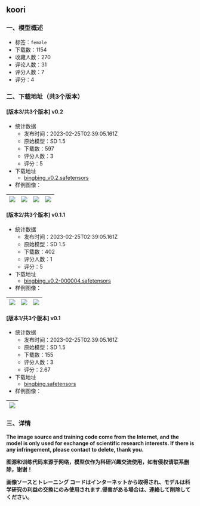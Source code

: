 ## koori
### 一、模型概述

- 标签：`female`
- 下载数：1154
- 收藏人数：270
- 评论人数：31
- 评分人数：7
- 评分：4

### 二、下载地址（共3个版本）

#### [版本3/共3个版本] v0.2

- 统计数据
  - 发布时间：2023-02-25T02:39:05.161Z
  - 原始模型：SD 1.5
  - 下载数：597
  - 评分人数：3
  - 评分：5
- 下载地址
  - [bingbing_v0.2.safetensors](https://civitai.com/api/download/models/14925)
- 样例图像：

| <img src="https://image.civitai.com/xG1nkqKTMzGDvpLrqFT7WA/8122d512-5e7e-48d8-08be-5955f0152200/width=450/146234.jpeg" /> | <img src="https://image.civitai.com/xG1nkqKTMzGDvpLrqFT7WA/99a683e0-d0b8-4558-778a-ad6da4336800/width=450/146233.jpeg" /> | <img src="https://image.civitai.com/xG1nkqKTMzGDvpLrqFT7WA/037a7e41-a445-4b0a-d87e-ae1e0ebf0800/width=450/146232.jpeg" /> | <img src="https://image.civitai.com/xG1nkqKTMzGDvpLrqFT7WA/d0b7b8ab-dac5-4697-e40b-e59fc32fc200/width=450/146231.jpeg" /> |
| ---- | ---- | ---- | ---- |

#### [版本2/共3个版本] v0.1.1

- 统计数据
  - 发布时间：2023-02-25T02:39:05.161Z
  - 原始模型：SD 1.5
  - 下载数：402
  - 评分人数：1
  - 评分：5
- 下载地址
  - [bingbing_v0.2-000004.safetensors](https://civitai.com/api/download/models/14761)
- 样例图像：

| <img src="https://image.civitai.com/xG1nkqKTMzGDvpLrqFT7WA/2a2cf82a-bc23-4e43-baa3-d857fb005400/width=450/144341.jpeg" /> | <img src="https://image.civitai.com/xG1nkqKTMzGDvpLrqFT7WA/622ef0ac-6724-4d26-7220-c3c71c9b0600/width=450/144343.jpeg" /> | <img src="https://image.civitai.com/xG1nkqKTMzGDvpLrqFT7WA/2af5dd75-bdc8-4c5e-cacf-46884cf83700/width=450/144342.jpeg" /> |
| ---- | ---- | ---- |

#### [版本1/共3个版本] v0.1

- 统计数据
  - 发布时间：2023-02-25T02:39:05.161Z
  - 原始模型：SD 1.5
  - 下载数：155
  - 评分人数：3
  - 评分：2.67
- 下载地址
  - [bingbing.safetensors](https://civitai.com/api/download/models/14690)
- 样例图像：

| <img src="https://image.civitai.com/xG1nkqKTMzGDvpLrqFT7WA/3ef0f589-c406-4797-5b69-7da8ea0c4c00/width=450/144344.jpeg" /> |
| ---- |


### 三、详情
<p><strong>The image source and training code come from the Internet, and the model is only used for exchange of scientific research interests. If there is any infringement, please contact to delete, thank you.</strong></p><p></p><p><strong>图源和训练代码来源于网络，模型仅作为科研兴趣交流使用，如有侵权请联系删除，谢谢！</strong></p><p></p><p><strong>画像ソースとトレーニング コードはインターネットから取得され、モデルは科学研究の利益の交換にのみ使用されます.侵害がある場合は、連絡して削除してください。</strong></p><p></p>